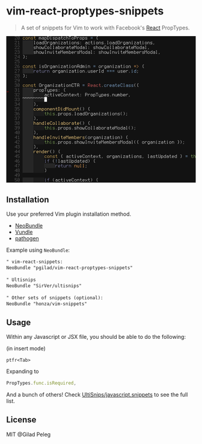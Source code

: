 # vim-react-proptypes-snippets
> A set of snippets for Vim to work with Facebook's [React](http://facebook.github.io/react/) PropTypes.

![demo gif](vim-demo.gif)

## Installation

Use your preferred Vim plugin installation method.
- [NeoBundle](https://github.com/Shougo/neobundle.vim)
- [Vundle](https://github.com/gmarik/vundle)
- [pathogen](https://github.com/tpope/vim-pathogen)

Example using `NeoBundle`:

```vim
" vim-react-snippets:
NeoBundle "pgilad/vim-react-proptypes-snippets"

" Ultisnips
NeoBundle "SirVer/ultisnips"

" Other sets of snippets (optional):
NeoBundle "honza/vim-snippets"
```

## Usage

Within any Javascript or JSX file, you should be able to do the following:

(in insert mode)
```
ptfr<Tab>
```

Expanding to

```js
PropTypes.func.isRequired,
```

And a bunch of others!
Check [UltiSnips/javascript.snippets](UltiSnips/javascript.snippets) to see the full list.

## License

MIT @Gilad Peleg
